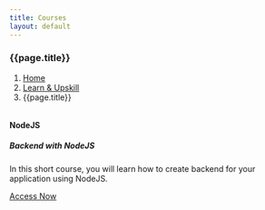 ```yaml
---
title: Courses
layout: default
---
```


<h3>{{page.title}}</h3>
<div style="margin-bottom:2rem;">
  <nav aria-label="breadcrumb">
    <ol class="breadcrumb">
      <li class="breadcrumb-item"><a href="/">Home</a></li>
      <li class="breadcrumb-item"><a href="/learn">Learn & Upskill</a></li>
      <li class="breadcrumb-item active" aria-current="page">{{page.title}}</li>
    </ol>
  </nav>
</div>
<div class="row">
    <div class="col-md-4">
        <div class="card border-primary mb-3">
            <div class="card-header"><strong>NodeJS</strong></div>
            <div class="card-body text-primary">
            <h5 class="card-title">Backend with NodeJS</h5>
            <p class="card-text">In this short course, you will learn how to create backend for your application using NodeJS.</p>
            <a href="{{site.baseurl}}/learn/courses/node-backend" class="btn btn-info">Access Now</a>
            </div>
        </div>
    </div>
</div>
